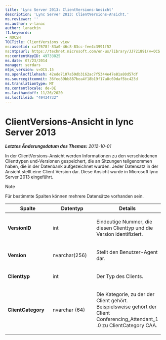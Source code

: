 ```yaml
---
title: 'Lync Server 2013: ClientVersions-Ansicht'
description: 'Lync Server 2013: ClientVersions-Ansicht.'
ms.reviewer: ''
ms.author: v-lanac
author: lanachin
f1.keywords:
- NOCSH
TOCTitle: ClientVersions view
ms:assetid: caf7678f-83a0-46c8-83cc-fee4c3991f52
ms:mtpsurl: https://technet.microsoft.com/en-us/library/JJ721891(v=OCS.15)
ms:contentKeyID: 49733825
ms.date: 07/23/2014
manager: serdars
mtps_version: v=OCS.15
ms.openlocfilehash: 42ede7107a59db3162ac7f5344e47e81a80d57df
ms.sourcegitcommit: 36fee89bb887bea4f18b19f17a8c69daf5bc423d
ms.translationtype: MT
ms.contentlocale: de-DE
ms.lasthandoff: 11/26/2020
ms.locfileid: "49434732"
---
```

# <a name="clientversions-view-in-lync-server-2013"></a>ClientVersions-Ansicht in lync Server 2013

<div data-xmlns="http://www.w3.org/1999/xhtml">

<div class="topic" data-xmlns="http://www.w3.org/1999/xhtml" data-msxsl="urn:schemas-microsoft-com:xslt" data-cs="https://msdn.microsoft.com/">

<div data-asp="https://msdn2.microsoft.com/asp">



</div>

<div id="mainSection">

<div id="mainBody">

<span> </span>

_**Letztes Änderungsdatum des Themas:** 2012-10-01_

In der ClientVersions-Ansicht werden Informationen zu den verschiedenen Clienttypen und-Versionen gespeichert, die an Sitzungen teilgenommen haben, die in der Datenbank aufgezeichnet wurden. Jeder Datensatz in der Ansicht stellt eine Client Version dar. Diese Ansicht wurde in Microsoft lync Server 2013 eingeführt.

<div>


> [!NOTE]  
> Für bestimmte Spalten können mehrere Datensätze vorhanden sein.



</div>


<table>
<colgroup>
<col style="width: 33%" />
<col style="width: 33%" />
<col style="width: 33%" />
</colgroup>
<thead>
<tr class="header">
<th>Spalte</th>
<th>Datentyp</th>
<th>Details</th>
</tr>
</thead>
<tbody>
<tr class="odd">
<td><p><strong>VersionID</strong></p></td>
<td><p>int</p></td>
<td><p>Eindeutige Nummer, die diesen Clienttyp und die Version identifiziert.</p></td>
</tr>
<tr class="even">
<td><p><strong>Version</strong></p></td>
<td><p>nvarchar(256)</p></td>
<td><p>Stellt den Benutzer-Agent dar.</p></td>
</tr>
<tr class="odd">
<td><p><strong>Clienttyp</strong></p></td>
<td><p>int</p></td>
<td><p>Der Typ des Clients.</p></td>
</tr>
<tr class="even">
<td><p><strong>ClientCategory</strong></p></td>
<td><p>nvarchar (64)</p></td>
<td><p>Die Kategorie, zu der der Client gehört. Beispielsweise gehört der Client Conferencing_Attendant_1 .0 zu ClientCategory CAA.</p></td>
</tr>
</tbody>
</table>


</div>

<span> </span>

</div>

</div>

</div>

